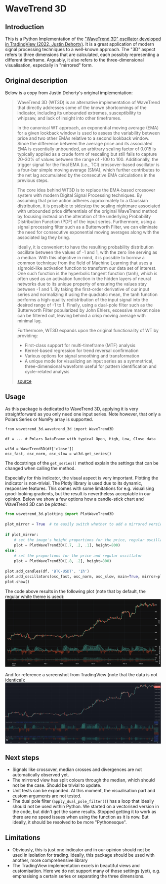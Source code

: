 # WaveTrend 3D

## Introduction
This is a Python Implementation of the ["WaveTrend 3D" oscillator developed in TradingView (2022, Justin Dehorty)](https://www.tradingview.com/script/clUzC70G-WaveTrend-3D/).
It is a great application of modern signal processing techniques to a well-known approach.
The "3D" aspect refers to three dimensions that are calculated, each possibly representing a different timeframe.
Arguably, it also refers to the three-dimensional visualisation, especially in "mirrored" form.


## Original description

Below is a copy from Justin Dehorty's original implementation:

> WaveTrend 3D (WT3D) is an alternative implementation of WaveTrend that directly addresses some of the known shortcomings of the indicator, including its unbounded extremes, susceptibility to whipsaw, and lack of insight into other timeframes.
> 
> In the canonical WT approach, an exponential moving average (EMA) for a given lookback window is used to assess the variability between price and two other EMAs relative to a second lookback window. Since the difference between the average price and its associated EMA is essentially unbounded, an arbitrary scaling factor of 0.015 is typically applied as a crude form of rescaling but still fails to capture 20-30% of values between the range of -100 to 100. Additionally, the trigger signal for the final EMA (i.e., TCI) crossover-based oscillator is a four-bar simple moving average (SMA), which further contributes to the net lag accumulated by the consecutive EMA calculations in the previous steps.
>
> The core idea behind WT3D is to replace the EMA-based crossover system with modern Digital Signal Processing techniques. By assuming that price action adheres approximately to a Gaussian distribution, it is possible to sidestep the scaling nightmare associated with unbounded price differentials of the original WaveTrend method by focusing instead on the alteration of the underlying Probability Distribution Function (PDF) of the input series. Furthermore, using a signal processing filter such as a Butterworth Filter, we can eliminate the need for consecutive exponential moving averages along with the associated lag they bring.
>
> Ideally, it is convenient to have the resulting probability distribution oscillate between the values of -1 and 1, with the zero line serving as a median. With this objective in mind, it is possible to borrow a common technique from the field of Machine Learning that uses a sigmoid-like activation function to transform our data set of interest. One such function is the hyperbolic tangent function (tanh), which is often used as an activation function in the hidden layers of neural networks due to its unique property of ensuring the values stay between -1 and 1. By taking the first-order derivative of our input series and normalizing it using the quadratic mean, the tanh function performs a high-quality redistribution of the input signal into the desired range of -1 to 1. Finally, using a dual-pole filter such as the Butterworth Filter popularized by John Ehlers, excessive market noise can be filtered out, leaving behind a crisp moving average with minimal lag.
>
> Furthermore, WT3D expands upon the original functionality of WT by providing:
> * First-class support for multi-timeframe (MTF) analysis
> * Kernel-based regression for trend reversal confirmation
> * Various options for signal smoothing and transformation
> * A unique mode for visualizing an input series as a symmetrical, three-dimensional waveform useful for pattern identification and cycle-related analysis
> 
> [source](https://www.tradingview.com/script/clUzC70G-WaveTrend-3D/)

## Usage

As this package is dedicated to WaveTrend 3D, applying it is very straightforward as you only need one input series.
Note however, that only a Polars Series or NumPy array is supported.
```python3
from wavetrend_3d.wavetrend_3d import WaveTrend3D

df = ... # Polars DataFrame with typical Open, High, Low, Close data

wt3d = WaveTrend3D(df['close'])
osc_fast, osc_norm, osc_slow = wt3d.get_series()
```
The docstrings of the `get_series()` method explain the settings that can be changed when calling the method.

Especially for this indicator, the visual aspect is very important. Plotting the indicator is non-trivial.
The Plotly library is used due to its dynamic, responsive features. This comes with some limitations for e.g.
visualising good-looking gradients, but the result is nevertheless acceptable in our opinion. Below we show
a few options how a candle-stick chart and WaveTrend 3D can be plotted:

```python
from wavetrend_3d.plotting import PlotWaveTrend3D

plot_mirror = True  # to easily switch whether to add a mirrored version

if plot_mirror:
    # set the image's height proportions for the price, regular oscillator, and mirrored oscillator
    plot = PlotWaveTrend3D([.7, .2, .1], height=800)
else:
    # set the proportions for the price and regular oscillator
    plot = PlotWaveTrend3D([.8, .2], height=800)

plot.add_candles(df, 'BTC-USDT', '1h')
plot.add_oscillators(osc_fast, osc_norm, osc_slow, main=True, mirror=plot_mirror)
plot.show()
```

The code above results in the following plot (note that by default, the regular white theme is used):
![generated](assets%2Fplotting_screenshot.jpg "WaveTrend 3D generated by library")

And for reference a screenshot from TradingView (note that the data is not identical):
![tradingview](assets%2Ftradingview_screenshot.jpg "WaveTrend 3D screenshot from TradingView")

## Next steps

* Signals like crossover, median crosses and divergences are not automatically observed yet.
* The mirrored view has split colours through the median, which should not be the case. Should be trivial to update.
* Unit tests can be expanded. At this moment, the visualisation part and custom arguments are not tested.
* The dual pole filter (`apply_dual_pole_filter()`) has a loop that ideally should not be used within Python. We started
  on a vectorised version in the code, but didn't get the same results. Stopped getting it to work as there are no
  speed issues when using the function as it is now. But ideally, it should be resolved to be more "Pythonesque".

## Limitations

* Obviously, this is just one indicator and in our opinion should not be used in isolation for trading.
Ideally, this package should be used with another, more comprehensive library
* The TradingView implementation excels in beautiful views and customisation.
Here we do not support many of those settings (yet), e.g. emphasising a certain series or
separating the three dimensions.

